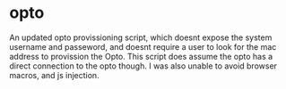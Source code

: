 # opto
An updated opto provissioning script, which doesnt expose the system username and passeword, and doesnt require a user to look for the mac address to provission the Opto.
This script does assume the opto has a direct connection to the opto  though. I was also unable to avoid browser macros, and js injection.



